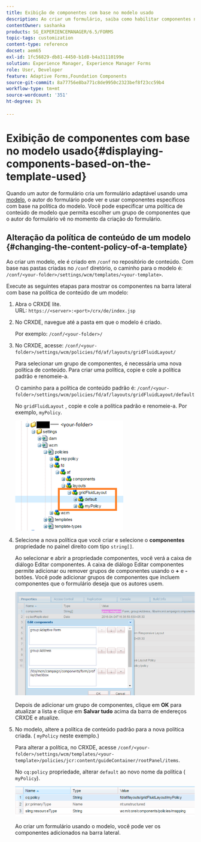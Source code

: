 ```yaml
---
title: Exibição de componentes com base no modelo usado
description: Ao criar um formulário, saiba como habilitar componentes na barra lateral com base no modelo selecionado.
contentOwner: sashanka
products: SG_EXPERIENCEMANAGER/6.5/FORMS
topic-tags: customization
content-type: reference
docset: aem65
exl-id: 1fc56829-db81-4450-b1d8-b4a31110199e
solution: Experience Manager, Experience Manager Forms
role: User, Developer
feature: Adaptive Forms,Foundation Components
source-git-commit: 8a77756e8ba771c8de9950c2323bef8f23cc59b4
workflow-type: tm+mt
source-wordcount: '351'
ht-degree: 1%

---
```


# Exibição de componentes com base no modelo usado{#displaying-components-based-on-the-template-used}

Quando um autor de formulário cria um formulário adaptável usando uma [modelo](../../forms/using/template-editor.md), o autor do formulário pode ver e usar componentes específicos com base na política do modelo. Você pode especificar uma política de conteúdo de modelo que permita escolher um grupo de componentes que o autor do formulário vê no momento da criação do formulário.

## Alteração da política de conteúdo de um modelo {#changing-the-content-policy-of-a-template}

Ao criar um modelo, ele é criado em `/conf` no repositório de conteúdo. Com base nas pastas criadas no `/conf` diretório, o caminho para o modelo é: `/conf/<your-folder>/settings/wcm/templates/<your-template>`.

Execute as seguintes etapas para mostrar os componentes na barra lateral com base na política de conteúdo de um modelo:

1. Abra o CRXDE lite.\
   URL: `https://<server>:<port>/crx/de/index.jsp`
1. No CRXDE, navegue até a pasta em que o modelo é criado.

   Por exemplo: `/conf/<your-folder>/`

1. No CRXDE, acesse: `/conf/<your-folder>/settings/wcm/policies/fd/af/layouts/gridFluidLayout/`

   Para selecionar um grupo de componentes, é necessária uma nova política de conteúdo. Para criar uma política, copie e cole a política padrão e renomeie-a.

   O caminho para a política de conteúdo padrão é: `/conf/<your-folder>/settings/wcm/policies/fd/af/layouts/gridFluidLayout/default`

   No `gridFluidLayout` , copie e cole a política padrão e renomeie-a. Por exemplo, `myPolicy`.

   ![Copiando políticas padrão](assets/crx-default1.png)

1. Selecione a nova política que você criar e selecione o **componentes** propriedade no painel direito com tipo `string[]`.

   Ao selecionar e abrir a propriedade componentes, você verá a caixa de diálogo Editar componentes. A caixa de diálogo Editar componentes permite adicionar ou remover grupos de componentes usando o **+** e **-** botões. Você pode adicionar grupos de componentes que incluem componentes que o formulário deseja que os autores usem.

   ![Adicionar ou remover componentes na política](assets/add-components-list1.png)

   Depois de adicionar um grupo de componentes, clique em **OK** para atualizar a lista e clique em **Salvar tudo** acima da barra de endereços CRXDE e atualize.

1. No modelo, altere a política de conteúdo padrão para a nova política criada. ( `myPolicy` neste exemplo.)

   Para alterar a política, no CRXDE, acesse `/conf/<your-folder>/settings/wcm/templates/<your-template>/policies/jcr:content/guideContainer/rootPanel/items`.

   No `cq:policy` propriedade, alterar `default` ao novo nome da política ( `myPolicy`).

   ![Política de conteúdo do modelo atualizada](assets/updated-policy.png)

   Ao criar um formulário usando o modelo, você pode ver os componentes adicionados na barra lateral.
